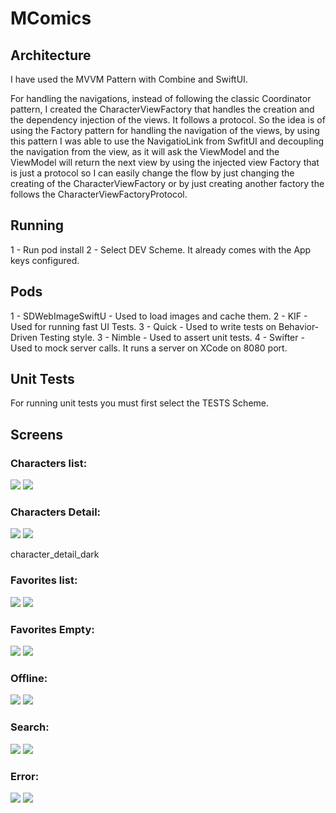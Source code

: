 # MComics

## Architecture 
I have used the MVVM Pattern with Combine and SwiftUI. 

For handling the navigations, instead of following the classic Coordinator pattern, I created the CharacterViewFactory that handles the creation and the dependency injection of the views. It follows a protocol. So the idea is of using the Factory pattern for handling the navigation of the views, by using this pattern I was able to use the NavigatioLink from SwfitUI and decoupling the navigation from the view, as it will ask the ViewModel and the ViewModel will return the next view by using the injected view Factory that is just a protocol so I can easily change the flow by just changing the creating of the CharacterViewFactory or by just creating another factory the follows the CharacterViewFactoryProtocol.


## Running 

1 - Run pod install 
2 - Select DEV Scheme. It already comes with the App keys configured. 

## Pods

1 -  SDWebImageSwiftU - Used to load images and cache them. 
2 -  KIF - Used for running fast UI Tests. 
3 -  Quick - Used to write tests on Behavior-Driven Testing style. 
3 -  Nimble - Used to assert unit tests. 
4 -  Swifter - Used to mock server calls. It runs a server on XCode on 8080 port. 

## Unit Tests
For running unit tests you must first select the TESTS Scheme. 

## Screens

### Characters list: 
![](Screens/characters_list_light.jpg)
![](Screens/characters_list_dark.jpg)

### Characters Detail: 
![](Screens/character_detail_light.jpg)
![](Screens/character_detail_dark.jpg)

character_detail_dark
### Favorites list: 
![](Screens/favorites_characters_list_light.jpg)
![](Screens/favorites_characters_list_dark.jpg)

### Favorites Empty: 
![](Screens/no_favorite_characters_light.jpg)
![](Screens/no_favorite_characters_dark.jpg)

### Offline: 
![](Screens/offline_dark.jpg)
![](Screens/offline_lightjpg)

### Search: 
![](Screens/search_light.jpg)
![](Screens/search_dark.jpg)

### Error: 
![](Screens/error_light.jpg)
![](Screens/error_darkjpg)

